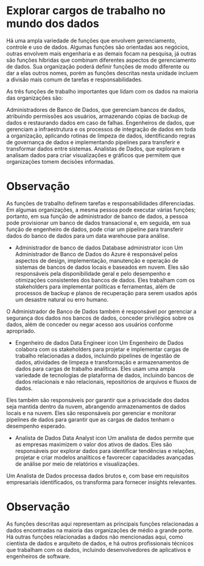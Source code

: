 # Explorar cargos de trabalho no mundo dos dados

Há uma ampla variedade de funções que envolvem gerenciamento, controle e uso de dados. Algumas funções são orientadas aos negócios, outras envolvem mais engenharia e as demais focam na pesquisa, já outras são funções híbridas que combinam diferentes aspectos de gerenciamento de dados. Sua organização poderá definir funções de modo diferente ou dar a elas outros nomes, porém as funções descritas nesta unidade incluem a divisão mais comum de tarefas e responsabilidades.

As três funções de trabalho importantes que lidam com os dados na maioria das organizações são:

Administradores de Banco de Dados, que gerenciam bancos de dados, atribuindo permissões aos usuários, armazenando cópias de backup de dados e restaurando dados em caso de falhas.
Engenheiros de dados, que gerenciam a infraestrutura e os processos de integração de dados em toda a organização, aplicando rotinas de limpeza de dados, identificando regras de governança de dados e implementando pipelines para transferir e transformar dados entre sistemas.
Analistas de Dados, que exploram e analisam dados para criar visualizações e gráficos que permitem que organizações tomem decisões informadas.

# Observação

As funções de trabalho definem tarefas e responsabilidades diferenciadas. Em algumas organizações, a mesma pessoa pode executar várias funções; portanto, em sua função de administrador de banco de dados, a pessoa pode provisionar um banco de dados transacional e, em seguida, em sua função de engenheiro de dados, pode criar um pipeline para transferir dados do banco de dados para um data warehouse para análise.

- Administrador de banco de dados
Database administrator icon Um Administrador de Banco de Dados do Azure é responsável pelos aspectos de design, implementação, manutenção e operação de sistemas de bancos de dados locais e baseados em nuvem. Eles são responsáveis pela disponibilidade geral e pelo desempenho e otimizações consistentes dos bancos de dados. Eles trabalham com os stakeholders para implementar políticas e ferramentas, além de processos de backup e planos de recuperação para serem usados após um desastre natural ou erro humano.

O Administrador de Banco de Dados também é responsável por gerenciar a segurança dos dados nos bancos de dados, conceder privilégios sobre os dados, além de conceder ou negar acesso aos usuários conforme apropriado.

- Engenheiro de dados
Data Engineer icon Um Engenheiro de Dados colabora com os stakeholders para projetar e implementar cargas de trabalho relacionadas a dados, incluindo pipelines de ingestão de dados, atividades de limpeza e transformação e armazenamentos de dados para cargas de trabalho analíticas. Eles usam uma ampla variedade de tecnologias de plataforma de dados, incluindo bancos de dados relacionais e não relacionais, repositórios de arquivos e fluxos de dados.

Eles também são responsáveis por garantir que a privacidade dos dados seja mantida dentro da nuvem, abrangendo armazenamentos de dados locais e na nuvem. Eles são responsáveis por gerenciar e monitorar pipelines de dados para garantir que as cargas de dados tenham o desempenho esperado.

- Analista de Dados
Data Analyst icon Um analista de dados permite que as empresas maximizem o valor dos ativos de dados. Eles são responsáveis por explorar dados para identificar tendências e relações, projetar e criar modelos analíticos e favorecer capacidades avançadas de análise por meio de relatórios e visualizações.

Um Analista de Dados processa dados brutos e, com base em requisitos empresariais identificados, os transforma para fornecer insights relevantes.

# Observação

As funções descritas aqui representam as principais funções relacionadas a dados encontradas na maioria das organizações de médio a grande porte. Há outras funções relacionadas a dados não mencionadas aqui, como cientista de dados e arquiteto de dados, e há outros profissionais técnicos que trabalham com os dados, incluindo desenvolvedores de aplicativos e engenheiros de software.
